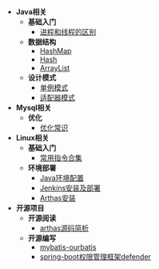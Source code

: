 - **Java相关**
  - **基础入门**
    - [进程和线程的区别](zh-cn/java/introduction/processes-and-threads.md)
  - **数据结构**
    - [HashMap](zh-cn/java/data-structure/hashmap.md)
    - [Hash](zh-cn/java/data-structure/hash.md)
    - [ArrayList](zh-cn/java/data-structure/arraylist.md)
  - **设计模式**
    - [单例模式](zh-cn/java/design-mode/single-mode.md)
    - [适配器模式](zh-cn/java/design-mode/adapter-mode.md)
- **Mysql相关**
  - **优化**
    - [优化常识](zh-cn/mysql/optimize/optimize-common-sense.md)
- **Linux相关**
  - **基础入门**
    - [常用指令合集](zh-cn/linux/introduction/instruction-set.md)
  - **环境部署**
    - [Java环境配置](zh-cn/linux/deployment-environment/java.md)
    - [Jenkins安装及部署](zh-cn/linux/deployment-environment/jenkins.md)
    - [Arthas安装](zh-cn/linux/deployment-environment/arthas.md)
- **开源项目**
  - **开源阅读**
    - [arthas源码简析](zh-cn/opensource/opensource-read/arthas.md)
  - **开源编写**
    - [mybatis-ourbatis](zh-cn/opensource/opensource-write/ourbatis.md)
    - [spring-boot权限管理框架defender](zh-cn/opensource/opensource-write/defender.md)

